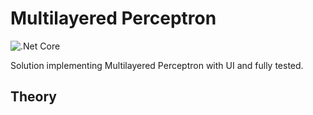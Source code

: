 # Multilayered Perceptron
![.Net Core](https://github.com/mkieczko96/multi-layered-perceptron/workflows/.NET%20Core/badge.svg?branch=develop)

Solution implementing Multilayered Perceptron with UI and fully tested.


## Theory


